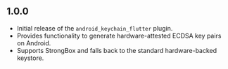 ## 1.0.0

* Initial release of the `android_keychain_flutter` plugin.
* Provides functionality to generate hardware-attested ECDSA key pairs on Android.
* Supports StrongBox and falls back to the standard hardware-backed keystore.
